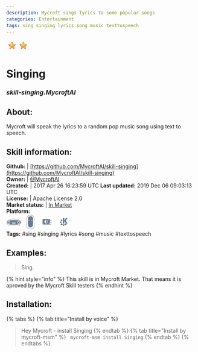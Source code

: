 ```yaml
--- 
description: Mycroft sings lyrics to some popular songs
categories: Entertainment   
tags: sing singing lyrics song music texttospeech   
---
```


![](../.gitbook/assets/star.png)![](../.gitbook/assets/star.png)  
# Singing  
### _skill-singing.MycroftAI_  
## About:  
Mycroft will speak the lyrics to a random pop music song using text to speech.

## Skill information:  
**Github:** | [https://github.com/MycroftAI/skill-singing](https://github.com/MycroftAI/skill-singing)  
**Owner:** | [@MycroftAI](https://github.com/MycroftAI)  
**Created:** | 2017 Apr 26 16:23:59 UTC  **Last updated:** 2019 Dec 06 09:03:13 UTC  
**License:** | Apache License 2.0  
**Market status:** | [In Market](https://market.mycroft.ai/skill/mycroft-singing)  
**Platform:**  
 ![](../.gitbook/assets/mark-1-icon.png)  ![](../.gitbook/assets/mark-2-icon.png)  ![](../.gitbook/assets/picroft-icon.png)  ![](../.gitbook/assets/kde.png)   
**Tags:** \#sing \#singing \#lyrics \#song \#music \#texttospeech   
## Examples:  
> Sing.  
  
{% hint style="info" %}
This skill is in Mycroft Market. That means it is aproved by the Mycroft Skill testers
{% endhint %}
    
## Installation:  
{% tabs %}
{% tab title="Install by voice" %}
> Hey Mycroft - install Singing
{% endtab %}
  {% tab title="Install by mycroft-msm" %}
``` mycroft-msm install Singing```
{% endtab %}
  {% endtabs %}
  